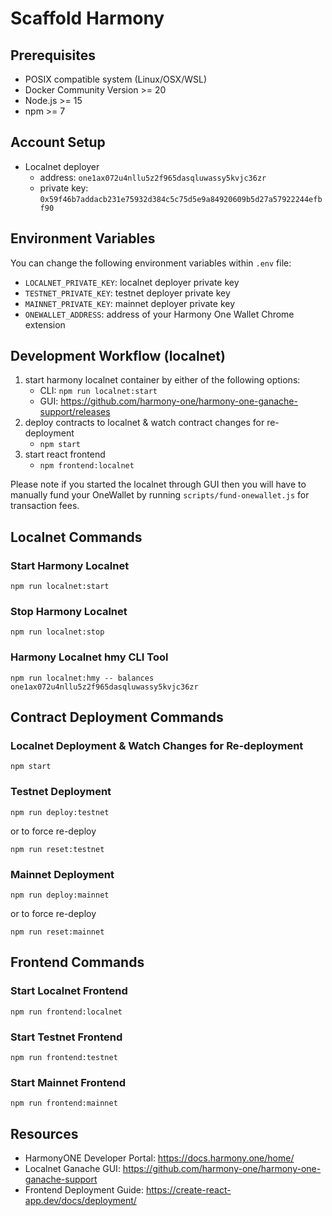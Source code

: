 # Scaffold Harmony

## Prerequisites

- POSIX compatible system (Linux/OSX/WSL)
- Docker Community Version >= 20
- Node.js >= 15
- npm >= 7

## Account Setup

- Localnet deployer
  - address: `one1ax072u4nllu5z2f965dasqluwassy5kvjc36zr`
  - private key: `0x59f46b7addacb231e75932d384c5c75d5e9a84920609b5d27a57922244efbf90`

## Environment Variables

You can change the following environment variables within `.env` file: 

- `LOCALNET_PRIVATE_KEY`: localnet deployer private key
- `TESTNET_PRIVATE_KEY`: testnet deployer private key
- `MAINNET_PRIVATE_KEY`: mainnet deployer private key
- `ONEWALLET_ADDRESS`: address of your Harmony One Wallet Chrome extension

## Development Workflow (localnet)

1. start harmony localnet container by either of the following options:
   - CLI: `npm run localnet:start`
   - GUI: https://github.com/harmony-one/harmony-one-ganache-support/releases
2. deploy contracts to localnet & watch contract changes for re-deployment
   - `npm start`
3. start react frontend
   - `npm frontend:localnet`

Please note if you started the localnet through GUI then you will have to manually fund your OneWallet by running `scripts/fund-onewallet.js` for transaction fees.

## Localnet Commands

### Start Harmony Localnet

```shell
npm run localnet:start
```

### Stop Harmony Localnet

```shell
npm run localnet:stop
```

### Harmony Localnet hmy CLI Tool

```shell
npm run localnet:hmy -- balances one1ax072u4nllu5z2f965dasqluwassy5kvjc36zr
```

## Contract Deployment Commands

### Localnet Deployment & Watch Changes for Re-deployment

```shell
npm start
```

### Testnet Deployment

```shell
npm run deploy:testnet
```

or to force re-deploy 

```shell
npm run reset:testnet
```

### Mainnet Deployment

```shell
npm run deploy:mainnet
```

or to force re-deploy

```shell
npm run reset:mainnet
```

## Frontend Commands

### Start Localnet Frontend

```shell
npm run frontend:localnet
```

### Start Testnet Frontend

```shell
npm run frontend:testnet
```

### Start Mainnet Frontend

```shell
npm run frontend:mainnet
```

## Resources

- HarmonyONE Developer Portal: https://docs.harmony.one/home/
- Localnet Ganache GUI: https://github.com/harmony-one/harmony-one-ganache-support
- Frontend Deployment Guide: https://create-react-app.dev/docs/deployment/
